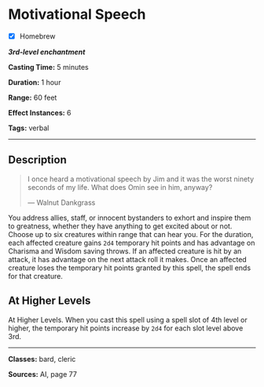 # Motivational Speech

- [x] Homebrew

***3rd-level enchantment***

**Casting Time:** 5 minutes

**Duration:** 1 hour

**Range:** 60 feet

**Effect Instances:** 6

**Tags:** verbal

---

## Description
> I once heard a motivational speech by Jim and it was the worst ninety seconds of my life.
> What does Omin see in him, anyway?
> 
> &mdash; Walnut Dankgrass

You address allies, staff, or innocent bystanders to exhort and inspire them to greatness, whether they have anything to get excited about or not.
Choose up to six creatures within range that can hear you.
For the duration, each affected creature gains `2d4` temporary hit points and has advantage on Charisma and Wisdom saving throws.
If an affected creature is hit by an attack, it has advantage on the next attack roll it makes.
Once an affected creature loses the temporary hit points granted by this spell, the spell ends for that creature.

## At Higher Levels
At Higher Levels.
When you cast this spell using a spell slot of 4th level or higher, the temporary hit points increase by `2d4` for each slot level above 3rd.

---

**Classes:** bard, cleric

**Sources:** AI, page 77
